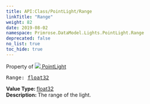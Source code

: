 ```yaml
---
title: API:Class/PointLight/Range
linkTitle: "Range"
weight: 82
date: 2019-08-02
namespace: Primrose.DataModel.Lights.PointLight.Range
deprecated: false
no_list: true
toc_hide: true
---
```

Property of <a href="/docs/api-reference/Class/PointLight"><img src="/icons/silk/lightbulb.png"/>&nbsp;PointLight</a>
<pre class="method-declaration">
Range: <a class="type" href="/docs/api-reference/System/Primitives#single">float32</a></pre>
<b>Value Type: </b>
<a class="type" href="/docs/api-reference/System/Primitives#single">float32</a>
<br/>
<b>Description: </b>
The range of the light.

